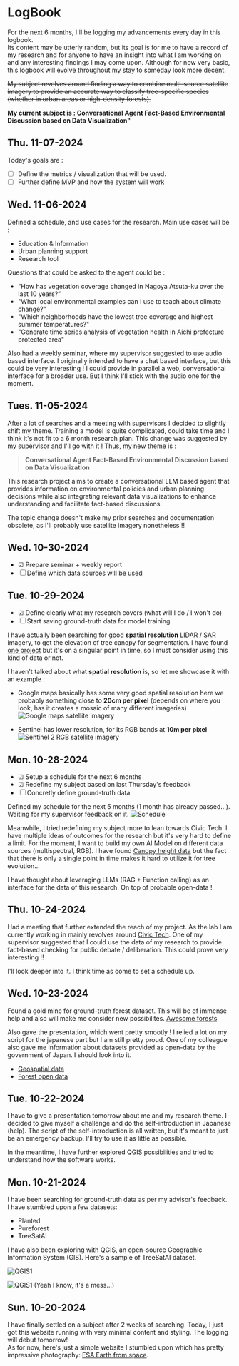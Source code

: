 # LogBook

For the next 6 months, I'll be logging my advancements every day in this logbook.  
Its content may be utterly random, but its goal is for me to have a record of my research and for anyone to have an insight into what I am working on and any interesting findings I may come upon. Although for now very basic, this logbook will evolve throughout my stay to someday look more decent.

~~My subject revolves around finding a way to combine multi-source satellite imagery to provide an accurate way to classify tree-specific species (whether in urban areas or high-density forests).~~

**My current subject is : Conversational Agent Fact-Based Environmental Discussion based on Data Visualization"**


## Thu. 11-07-2024

Today's goals are : 
- &#9744; Define the metrics / visualization that will be used.
- &#9744; Further define MVP and how the system will work

## Wed. 11-06-2024

Defined a schedule, and use cases for the research.
Main use cases will be : 
- Education & Information
- Urban planning support
- Research tool

Questions that could be asked to the agent could be : 
- “How has vegetation coverage changed in Nagoya Atsuta-ku over the last 10 years?”
- "What local environmental examples can I use to teach about climate change?"
- "Which neighborhoods have the lowest tree coverage and highest summer temperatures?"
- "Generate time series analysis of vegetation health in Aichi prefecture protected area"

Also had a weekly seminar, where my supervisor suggested to use audio based interface. I originally intended to have a chat based interface, but this
could be very interesting ! I could provide in parallel a web, conversational interface for a broader use. But I think I'll stick with the audio one
for the moment.

## Tues. 11-05-2024

After a lot of searches and a meeting with supervisors I decided to slightly shift my theme. Training a model is quite complicated, 
could take time and I think it's not fit to a 6 month research plan. This change was suggested by my supervisor and I'll go with it ! Thus, my new theme is :

> **Conversational Agent Fact-Based Environmental Discussion based on Data Visualization**

This research project aims to create a conversational LLM based agent that provides information on environmental policies and urban planning decisions while also integrating relevant data visualizations to enhance understanding and facilitate fact-based discussions.

The topic change doesn't make my prior searches and documentation obsolete, as I'll probably use satellite imagery nonetheless !!


## Wed. 10-30-2024

- &#9745; Prepare seminar + weekly report
- &#9744; Define which data sources will be used

## Tue. 10-29-2024

- &#9745; Define clearly what my research covers (what will I do / I won't do)
- &#9744; Start saving ground-truth data for model training 

I have actually been searching for good **spatial resolution** LIDAR / SAR imagery, to get the elevation of tree canopy for segmentation. I have found [one project](https://gee-community-catalog.org/projects/meta_trees/#dataset-citation) but it's on a singular point in time, so I must consider using this kind of data or not.

I haven't talked about what **spatial resolution** is, so let me showcase it with an example :

- Google maps basically has some very good spatial resolution here we probably something close to **20cm per pixel** (depends on where you look, has it creates a mosaic of many different imageries)
![Google maps satellite imagery](/images/1030-satellite1.webp)

- Sentinel has lower resolution, for its RGB bands at **10m per pixel**
![Sentinel 2 RGB satellite imagery](/images/1030-satellite2.webp)

## Mon. 10-28-2024

- &#9745; Setup a schedule for the next 6 months
- &#9745; Redefine my subject based on last Thursday's feedback
- &#9744; Concretly define ground-truth data

Defined my schedule for the next 5 months (1 month has already passed...). Waiting for my supervisor feedback on it.
![Schedule](/images/1028-Schedule.webp)

Meanwhile, I tried redefining my subject more to lean towards Civic Tech. I have multiple ideas of outcomes for the research but it's very hard to define a limit. For the moment, I want to build my own AI Model on different data sources (multispectral, RGB). I have found [Canopy height data](https://langnico.github.io/globalcanopyheight/) but the fact that there is only a single point in time makes it hard to utilize it for tree evolution...

I have thought about leveraging LLMs (RAG + Function calling) as an interface for the data of this research. On top of probable open-data !

## Thu. 10-24-2024

Had a meeting that further extended the reach of my project. As the lab I am currently working in mainly revolves around [Civic Tech](https://en.wikipedia.org/wiki/Civic_technology). One of my supervisor suggested that I could use the data of my research to provide fact-based checking for public debate / deliberation. This could prove very interesting !!

I'll look deeper into it. I think time as come to set a schedule up.

## Wed. 10-23-2024

Found a gold mine for ground-truth forest dataset. This will be of immense help and also will make me consider new possibilites.
[Awesome forests](https://github.com/blutjens/awesome-forests?tab=readme-ov-file)

Also gave the presentation, which went pretty smootly ! I relied a lot on my script for the japanese part but I am still pretty proud. One of my colleague also gave me information about datasets provided as open-data by the government of Japan. I should look into it.
- [Geospatial data](https://www.geospatial.jp/ckan/organization/rinya)
- [Forest open data](https://nlftp.mlit.go.jp/ksj/gml/datalist/KsjTmplt-A45.html)


## Tue. 10-22-2024

I have to give a presentation tomorrow about me and my research theme. I decided to give myself a challenge and do the self-introduction in Japanese (help). The script of the self-introduction is all written, but it's meant to just be an emergency backup. I'll try to use it as little as possible.

In the meantime, I have further explored QGIS possibilities and tried to understand how the software works.

## Mon. 10-21-2024

I have been searching for ground-truth data as per my advisor's feedback.  
I have stumbled upon a few datasets:

- Planted
- Pureforest
- TreeSatAI

I have also been exploring with QGIS, an open-source Geographic Information System (GIS).
Here's a sample of TreeSatAI dataset.

![QGIS1](/images/1021-QGIS1.webp)

![QGIS1](/images/1021-QGIS2.webp)
(Yeah I know, it's a mess...)

## Sun. 10-20-2024

I have finally settled on a subject after 2 weeks of searching. Today, I just got this website running with very minimal content and styling. The logging will debut tomorrow!  
As for now, here's just a simple website I stumbled upon which has pretty impressive photography: [ESA Earth from space](<https://www.esa.int/ESA_Multimedia/Sets/Earth_from_Space_image_collection/(result_type)/images>).
